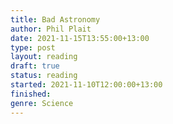 ```yaml
---
title: Bad Astronomy
author: Phil Plait
date: 2021-11-15T13:55:00+13:00
type: post
layout: reading
draft: true
status: reading
started: 2021-11-10T12:00:00+13:00
finished: 
genre: Science
---
```



